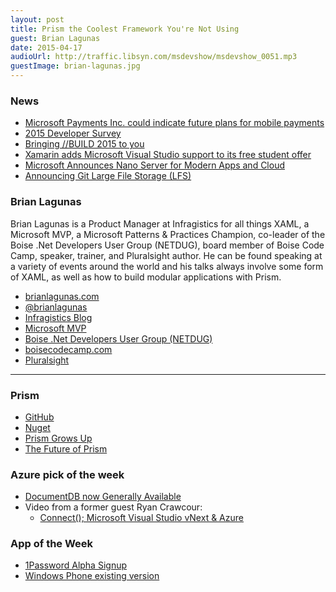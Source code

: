 ```yaml
---
layout: post
title: Prism the Coolest Framework You're Not Using
guest: Brian Lagunas
date: 2015-04-17
audioUrl: http://traffic.libsyn.com/msdevshow/msdevshow_0051.mp3
guestImage: brian-lagunas.jpg
---
```


### News

 - [Microsoft Payments Inc. could indicate future plans for mobile payments](http://www.faisalkhan.com/blog/2015/3/30/microsoft-forays-into-the-world-of-payments-gets-their-1st-money-transmitter-license-1)
 - [2015 Developer Survey](http://stackoverflow.com/research/developer-survey-2015)
 - [Bringing //BUILD 2015 to you](http://blogs.microsoft.com/firehose/2015/04/07/bringing-build-2015-to-you/)
 - [Xamarin adds Microsoft Visual Studio support to its free student offer](http://www.zdnet.com/article/xamarin-adds-microsoft-visual-studio-support-to-its-free-student-offer/)
 - [Microsoft Announces Nano Server for Modern Apps and Cloud](http://blogs.technet.com/b/windowsserver/archive/2015/04/08/microsoft-announces-nano-server-for-modern-apps-and-cloud.aspx)
 - [Announcing Git Large File Storage (LFS)](https://github.com/blog/1986-announcing-git-large-file-storage-lfs)

### Brian Lagunas

Brian Lagunas is a Product Manager at Infragistics for all things XAML, a Microsoft MVP, a Microsoft Patterns & Practices Champion, co-leader of the Boise .Net Developers User Group (NETDUG), board member of Boise Code Camp, speaker, trainer, and Pluralsight author. He can be found
speaking at a variety of events around the world and his talks always involve some form of XAML, as well as how to build modular applications with Prism.

 - [brianlagunas.com](http://brianlagunas.com/)
 - [@brianlagunas](https://twitter.com/brianlagunas)
 - [Infragistics Blog](http://www.infragistics.com/community/blogs/blagunas/default.aspx)
 - [Microsoft MVP](http://mvp.microsoft.com/en-us/mvp/Brian%20Lagunas-5000167)
 - [Boise .Net Developers User Group (NETDUG)](http://www.meetup.com/netdug/)
 - [boisecodecamp.com](http://boisecodecamp.com/)
 - [Pluralsight](http://www.pluralsight.com/author/brian-lagunas)

------------------------------------------

### Prism

 - [GitHub](https://github.com/PrismLibrary)
 - [Nuget](http://www.nuget.org/packages/Prism.Mvvm/)
 - [Prism Grows Up](http://blogs.msdn.com/b/dotnet/archive/2015/03/19/prism-grows-up.aspx)
 - [The Future of Prism](http://brianlagunas.com/future-prism-library-meet-new-team/)

### Azure pick of the week

 - [DocumentDB now Generally Available](http://azure.microsoft.com/blog/2015/04/08/nosql-database-service-azure-documentdb-now-generally-available/)
  - Video from a former guest Ryan Crawcour:
     - [Connect(); Microsoft Visual Studio vNext & Azure](http://channel9.msdn.com/Events/Visual-Studio/Connect-event-2014/)

### App of the Week

 - [1Password Alpha Signup](https://agilebits.com/newsletter/windowsmodern)
  - [Windows Phone existing version](http://www.windowsphone.com/s?appid=21ed2e70-e011-e011-9264-00237de2db9e)

